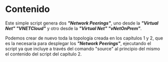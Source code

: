 # Contenido
Este simple script genera dos ***"Network Peerings"***, uno desde la ***"Virtual Net" "VNETCloud"*** y otro desde la ***"Virtual Net" "vNetOnPrem"***.

Podemos crear de nuevo toda la topología creada en los capítulos 1 y 2, que es la necesaria para desplegar los ***"Network Peerings"***, ejecutando el script ya que incluye a través del comando "source" al principio del mismo el contenido del script del capítulo 2.
